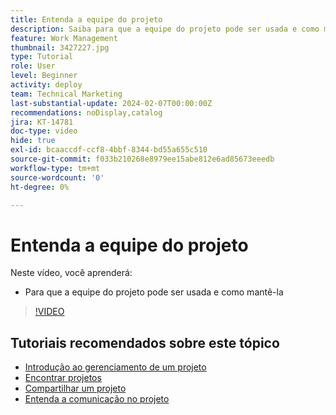 ```yaml
---
title: Entenda a equipe do projeto
description: Saiba para que a equipe do projeto pode ser usada e como mantê-la.
feature: Work Management
thumbnail: 3427227.jpg
type: Tutorial
role: User
level: Beginner
activity: deploy
team: Technical Marketing
last-substantial-update: 2024-02-07T00:00:00Z
recommendations: noDisplay,catalog
jira: KT-14781
doc-type: video
hide: true
exl-id: bcaaccdf-ccf8-4bbf-8344-bd55a655c510
source-git-commit: f033b210268e8979ee15abe812e6ad85673eeedb
workflow-type: tm+mt
source-wordcount: '0'
ht-degree: 0%

---
```


# Entenda a equipe do projeto

Neste vídeo, você aprenderá:

* Para que a equipe do projeto pode ser usada e como mantê-la

>[!VIDEO](https://video.tv.adobe.com/v/3427227/?quality=12&learn=on)

## Tutoriais recomendados sobre este tópico

* [Introdução ao gerenciamento de um projeto](/help/manage-work/projects/getting-started-manage-a-project.md)
* [Encontrar projetos](/help/manage-work/projects/find-projects.md)
* [Compartilhar um projeto](/help/manage-work/projects/share-a-project.md)
* [Entenda a comunicação no projeto](/help/manage-work/projects/understand-project-communication.md)
